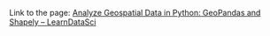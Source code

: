 Link to the page: [Analyze Geospatial Data in Python: GeoPandas and Shapely – LearnDataSci](https://www.learndatasci.com/tutorials/geospatial-data-python-geopandas-shapely/)
